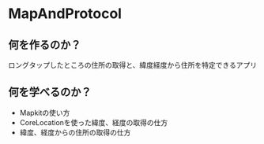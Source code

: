 # MapAndProtocol

## 何を作るのか？
ロングタップしたところの住所の取得と、緯度経度から住所を特定できるアプリ

## 何を学べるのか？
* Mapkitの使い方
* CoreLocationを使った緯度、経度の取得の仕方
* 緯度、経度からの住所の取得の仕方


